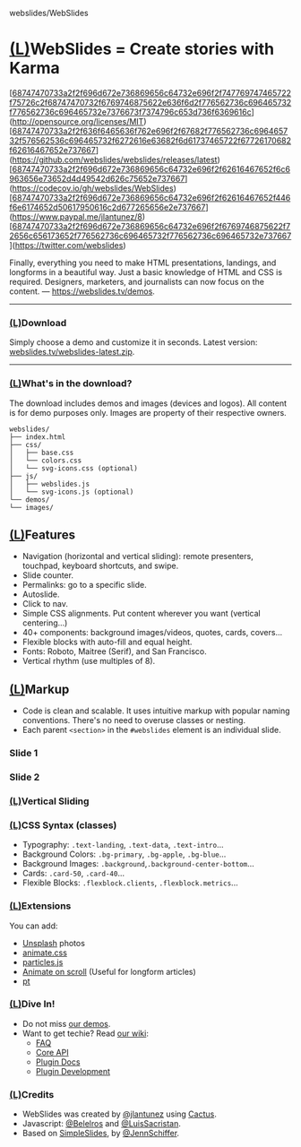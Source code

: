 webslides/WebSlides

# [(L)](https://github.com/webslides/WebSlides#webslides--create-stories-with-karma)WebSlides = Create stories with Karma

[[68747470733a2f2f696d672e736869656c64732e696f2f747769747465722f75726c2f68747470732f6769746875622e636f6d2f776562736c696465732f776562736c696465732e7376673f7374796c653d736f6369616c](../_resources/399db293155251b88bab6ce76ff00949.bin)](http://opensource.org/licenses/MIT)[[68747470733a2f2f636f6465636f762e696f2f67682f776562736c696465732f576562536c696465732f6272616e63682f6d61737465722f67726170682f62616467652e737667](../_resources/912435e25b6919213e9aed5f3d595063.bin)](https://github.com/webslides/webslides/releases/latest)[[68747470733a2f2f696d672e736869656c64732e696f2f62616467652f6c6963656e73652d4d49542d626c75652e737667](../_resources/a9509a96b7cc29dbbc97125400c3c23c.bin)](https://codecov.io/gh/webslides/WebSlides)[[68747470733a2f2f696d672e736869656c64732e696f2f62616467652f446f6e6174652d50617950616c2d677265656e2e737667](../_resources/9876cdc5561b4afee683145c754e55d5.bin)](https://www.paypal.me/jlantunez/8)[[68747470733a2f2f696d672e736869656c64732e696f2f6769746875622f72656c656173652f776562736c696465732f776562736c696465732e737667](../_resources/55156e8027ff1ca75a9dfec2ee5582a5.bin)](https://twitter.com/webslides)

Finally, everything you need to make HTML presentations, landings, and longforms in a beautiful way. Just a basic knowledge of HTML and CSS is required. Designers, marketers, and journalists can now focus on the content. — https://webslides.tv/demos.

* * *

### [(L)](https://github.com/webslides/WebSlides#download)Download

Simply choose a demo and customize it in seconds. Latest version: [webslides.tv/webslides-latest.zip](https://webslides.tv/webslides-latest.zip).

* * *

### [(L)](https://github.com/webslides/WebSlides#whats-in-the-download)What's in the download?

The download includes demos and images (devices and logos). All content is for demo purposes only. Images are property of their respective owners.

	webslides/
	├── index.html
	├── css/
	│   ├── base.css
	│   └── colors.css
	│   └── svg-icons.css (optional)
	├── js/
	│   ├── webslides.js
	│   └── svg-icons.js (optional)
	└── demos/
	└── images/

## [(L)](https://github.com/webslides/WebSlides#features)Features

- Navigation (horizontal and vertical sliding): remote presenters, touchpad, keyboard shortcuts, and swipe.
- Slide counter.
- Permalinks: go to a specific slide.
- Autoslide.
- Click to nav.
- Simple CSS alignments. Put content wherever you want (vertical centering...)
- 40+ components: background images/videos, quotes, cards, covers...
- Flexible blocks with auto-fill and equal height.
- Fonts: Roboto, Maitree (Serif), and San Francisco.
- Vertical rhythm (use multiples of 8).

## [(L)](https://github.com/webslides/WebSlides#markup)Markup

- Code is clean and scalable. It uses intuitive markup with popular naming conventions. There's no need to overuse classes or nesting.
- Each parent `<section>` in the `#webslides` element is an individual slide.

<article  id="webslides">
<section>
<h1>Slide 1</h1>
</section>

<section  class="bg-black aligncenter"> <!-- .wrap = container 1200px --> <div  class="wrap">

<h1>Slide 2</h1>
</div>
</section>
</article>

### [(L)](https://github.com/webslides/WebSlides#vertical-sliding)Vertical Sliding

<article  id="webslides"  class="vertical">

### [(L)](https://github.com/webslides/WebSlides#css-syntax-classes)CSS Syntax (classes)

- Typography: `.text-landing`, `.text-data`, `.text-intro`...
- Background Colors: `.bg-primary`, `.bg-apple`, `.bg-blue`...
- Background Images: `.background`,`.background-center-bottom`...
- Cards: `.card-50`, `.card-40`...
- Flexible Blocks: `.flexblock.clients`, `.flexblock.metrics`...

### [(L)](https://github.com/webslides/WebSlides#extensions)Extensions

You can add:

- [Unsplash](https://unsplash.com/) photos
- [animate.css](https://daneden.github.io/animate.css)
- [particles.js](https://github.com/VincentGarreau/particles.js)
- [Animate on scroll](http://michalsnik.github.io/aos/) (Useful for longform articles)
- [pt](http://williamngan.github.io/pt/)

### [(L)](https://github.com/webslides/WebSlides#dive-in)Dive In!

- Do not miss [our demos](https://webslides.tv/).
- Want to get techie? Read [our wiki](https://github.com/webslides/WebSlides/blob/master/wiki):
    - [FAQ](https://github.com/webslides/WebSlides/wiki)
    - [Core API](https://github.com/webslides/WebSlides/wiki/Core-API)
    - [Plugin Docs](https://github.com/webslides/WebSlides/wiki/Plugin-docs)
    - [Plugin Development](https://github.com/webslides/WebSlides/wiki/Plugin-development)

### [(L)](https://github.com/webslides/WebSlides#credits)Credits

- WebSlides was created by [@jlantunez](https://twitter.com/jlantunez) using [Cactus](https://github.com/eudicots/Cactus).
- Javascript: [@Belelros](https://twitter.com/Belelros) and [@LuisSacristan](https://twitter.com/luissacristan).
- Based on [SimpleSlides](https://github.com/jennschiffer/SimpleSlides), by [@JennSchiffer](https://twitter.com/jennschiffer).